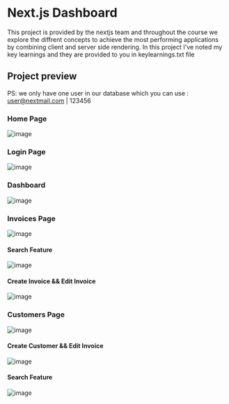 # Next.js Dashboard


This project is provided by the nextjs team and throughout the course we explore the diffrent concepts to achieve the most performing applications by combining client and server side rendering.
In this project I've noted my key learnings and they are provided to you in keylearnings.txt file 

## Project preview 

PS: we only have one user in our database which you can use : user@nextmail.com | 123456

### Home Page

![image](https://github.com/YossraBah/Invoice-management/assets/100873601/1c7b2a27-d955-4cd7-97ed-18061e7688de)

### Login Page

![image](https://github.com/YossraBah/Invoice-management/assets/100873601/a44e62dc-b4b0-446d-8705-ce387dea4a48)


### Dashboard

![image](https://github.com/YossraBah/Invoice-management/assets/100873601/c1983a8e-836c-4eb9-a642-ef7fe927ce95)

### Invoices Page 

![image](https://github.com/YossraBah/Invoice-management/assets/100873601/2e2625c2-f5ec-409d-9527-39331335b980)

#### Search Feature 

![image](https://github.com/YossraBah/Invoice-management/assets/100873601/362ae899-ef7f-4053-9f75-598189fda862)

#### Create Invoice && Edit Invoice

![image](https://github.com/YossraBah/Invoice-management/assets/100873601/e2a7ef91-082b-4cf0-bcf9-ba8f1585dcd8)

### Customers Page 

![image](https://github.com/YossraBah/Invoice-management/assets/100873601/fe61ed0e-618a-45d3-a20a-334bc6164245)

#### Create Customer && Edit Invoice

![image](https://github.com/YossraBah/Invoice-management/assets/100873601/3d8b0294-7c71-4599-8222-183b5c2b9b1b)


#### Search Feature 

![image](https://github.com/YossraBah/Invoice-management/assets/100873601/ada3ea7d-6953-4b53-8ae6-6c72273376d3)




